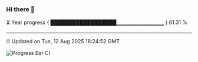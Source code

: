 ### Hi there 👋

⏳ Year progress { ██████████████████▁▁▁▁▁▁▁▁▁▁▁▁ } 61.31 %

---

⏰ Updated on Tue, 12 Aug 2025 18:24:52 GMT

![Progress Bar CI](https://github.com/liununu/liununu/workflows/Progress%20Bar%20CI/badge.svg)

